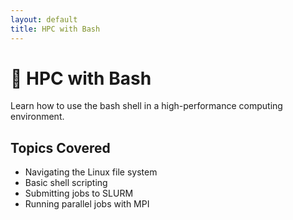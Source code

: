 ```yaml
---
layout: default
title: HPC with Bash
---
```


# 🧠 HPC with Bash

Learn how to use the bash shell in a high-performance computing environment.

## Topics Covered

- Navigating the Linux file system
- Basic shell scripting
- Submitting jobs to SLURM
- Running parallel jobs with MPI
